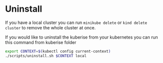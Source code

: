 # Uninstall

If you have a local cluster you can run `minikube delete` or `kind delete cluster` to remove the whole cluster at once. 

If you would like to uninstall the kuberise from your kubernetes you can run this command from kuberise folder 

```bash
export CONTEXT=$(kubectl config current-context)
./scripts/uninstall.sh $CONTEXT local
```
